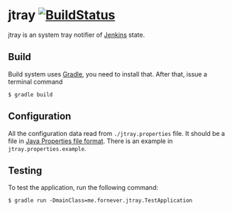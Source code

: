 jtray [![BuildStatus](https://travis-ci.org/ForNeVeR/jtray.png?branch=develop)](https://travis-ci.org/ForNeVeR/jtray)
=====
jtray is an system tray notifier of [Jenkins](http://jenkins-ci.org/) state.

## Build
Build system uses [Gradle](https://gradle.org/), you need to install that. After that, issue a terminal command

    $ gradle build

## Configuration
All the configuration data read from `./jtray.properties` file. It should be a file in [Java Properties file
format](http://docs.oracle.com/cd/E23095_01/Platform.93/ATGProgGuide/html/s0204propertiesfileformat01.html). There is an
example in `jtray.properties.example`.

## Testing
To test the application, run the following command:

    $ gradle run -DmainClass=me.fornever.jtray.TestApplication
